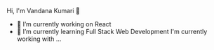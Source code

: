 Hi, I'm Vandana Kumari 👋
- 🔭 I’m currently working on React
- 🌱 I’m currently learning Full Stack Web Development
I'm currently working with ...
                

      
